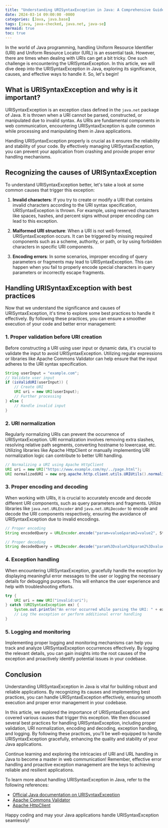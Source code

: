 ```yaml
---
title: "Understanding URISyntaxException in Java: A Comprehensive Guide"
date: 2024-03-14 09:00:00 -0000
categories: [Java, java.base]
tags: [java, java-checked, java.net, java-se]
mermaid: true
toc: true
---
```



In the world of Java programming, handling Uniform Resource Identifier (URI) and Uniform Resource Locator (URL) is an essential task. However, there are times when dealing with URIs can get a bit tricky. One such challenge is encountering the URISyntaxException. In this article, we will dive deep into the URISyntaxException in Java, exploring its significance, causes, and effective ways to handle it. So, let's begin!

## What is URISyntaxException and why is it important?

URISyntaxException is an exception class defined in the `java.net` package of Java. It is thrown when a URI cannot be parsed, constructed, or manipulated due to invalid syntax. As URIs are fundamental components in web communication, encountering URISyntaxException is quite common while processing and manipulating them in Java applications.

Handling URISyntaxException properly is crucial as it ensures the reliability and stability of your code. By effectively managing URISyntaxException, you can prevent your application from crashing and provide proper error handling mechanisms.

## Recognizing the causes of URISyntaxException

To understand URISyntaxException better, let's take a look at some common causes that trigger this exception:

1. **Invalid characters**: If you try to create or modify a URI that contains invalid characters according to the URI syntax specification, URISyntaxException is thrown. For example, using reserved characters like spaces, hashes, and percent signs without proper encoding can lead to this exception.

2. **Malformed URI structure**: When a URI is not well-formed, URISyntaxException occurs. It can be triggered by missing required components such as a scheme, authority, or path, or by using forbidden characters in specific URI components.

3. **Encoding errors**: In some scenarios, improper encoding of query parameters or fragments may lead to URISyntaxException. This can happen when you fail to properly encode special characters in query parameters or incorrectly escape fragments.

## Handling URISyntaxException with best practices

Now that we understand the significance and causes of URISyntaxException, it's time to explore some best practices to handle it effectively. By following these practices, you can ensure a smoother execution of your code and better error management:

### 1. Proper validation before URI creation

Before constructing a URI using user input or dynamic data, it's crucial to validate the input to avoid URISyntaxException. Utilizing regular expressions or libraries like Apache Commons Validator can help ensure that the input adheres to the URI syntax specification.

```java
String userInput = "example.com";
// Validate user input
if (isValidURI(userInput)) {
    // Create URI
    URI uri = new URI(userInput);
    // Further processing
} else {
    // Handle invalid input
}
```

### 2. URI normalization

Regularly normalizing URIs can prevent the occurrence of URISyntaxException. URI normalization involves removing extra slashes, resolving relative path segments, converting hostname to lowercase, etc. Utilizing libraries like Apache HttpClient or manually implementing URI normalization logic can contribute to better URI handling.

```java
// Normalizing a URI using Apache HttpClient
URI uri = new URI("https://www.example.com/my/../page.html");
URI normalizedURI = new org.apache.http.client.utils.URIUtils().normalize(uri);
```

### 3. Proper encoding and decoding

When working with URIs, it is crucial to accurately encode and decode different URI components, such as query parameters and fragments. Utilize libraries like `java.net.URLEncoder` and `java.net.URLDecoder` to encode and decode the URI components respectively, ensuring the avoidance of URISyntaxException due to invalid encodings.

```java
// Proper encoding
String encodedQuery = URLEncoder.encode("param=value&param2=value2", StandardCharsets.UTF_8.toString());

// Proper decoding
String decodedQuery = URLDecoder.decode("param%3Dvalue%26param2%3Dvalue2", StandardCharsets.UTF_8.toString());
```

### 4. Exception handling

When encountering URISyntaxException, gracefully handle the exception by displaying meaningful error messages to the user or logging the necessary details for debugging purposes. This will enhance the user experience and help with troubleshooting efforts.

```java
try {
    URI uri = new URI("invalid:uri");
} catch (URISyntaxException ex) {
    System.out.println("An error occurred while parsing the URI: " + ex.getMessage());
    // Log the exception or perform additional error handling
}
```

### 5. Logging and monitoring

Implementing proper logging and monitoring mechanisms can help you track and analyze URISyntaxException occurrences effectively. By logging the relevant details, you can gain insights into the root causes of the exception and proactively identify potential issues in your codebase.

## Conclusion

Understanding URISyntaxException in Java is vital for building robust and reliable applications. By recognizing its causes and implementing best practices, you can handle URISyntaxException effectively, ensuring smooth execution and proper error management in your codebase.

In this article, we explored the importance of URISyntaxException and covered various causes that trigger this exception. We then discussed several best practices for handling URISyntaxException, including proper validation, URI normalization, encoding and decoding, exception handling, and logging. By following these practices, you'll be well-equipped to handle URISyntaxException gracefully, enhancing the quality and stability of your Java applications.

Continue learning and exploring the intricacies of URI and URL handling in Java to become a master in web communication! Remember, effective error handling and proactive exception management are the keys to achieving reliable and resilient applications.

To learn more about handling URISyntaxException in Java, refer to the following references:

- [Official Java documentation on URISyntaxException](https://docs.oracle.com/en/java/javase/14/docs/api/java.base/java/net/URISyntaxException.html)
- [Apache Commons Validator](https://commons.apache.org/proper/commons-validator/)
- [Apache HttpClient](https://hc.apache.org/httpcomponents-client-ga/)

Happy coding and may your Java applications handle URISyntaxException seamlessly!